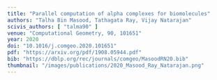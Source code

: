 ```yaml
---
title: "Parallel computation of alpha complexes for biomolecules"
authors: "Talha Bin Masood, Tathagata Ray, Vijay Natarajan"
scivis_authors: [ "talma90" ]
venue: "Computational Geometry, 90, 101651"
year: 2020
doi: "10.1016/j.comgeo.2020.101651"
pdf: "https://arxiv.org/pdf/1908.05944.pdf"
bib: "https://dblp.org/rec/journals/comgeo/MasoodRN20.bib"
thumbnail: "/images/publications/2020_Masood_Ray_Natarajan.png"
---
```

